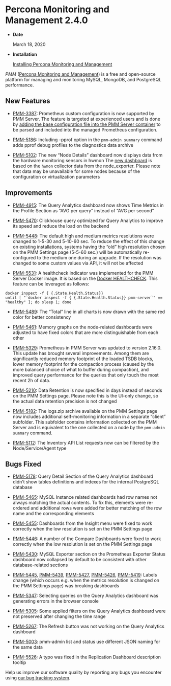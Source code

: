 # Percona Monitoring and Management 2.4.0

* **Date**

    March 18, 2020

* **Installation**

    [Installing Percona Monitoring and Management](/install/)

*PMM* ([Percona Monitoring and Management](/)) is a free and open-source platform for managing and monitoring MySQL, MongoDB, and PostgreSQL performance.

## New Features

* [PMM-3387](https://jira.percona.com/browse/PMM-3387): Prometheus custom configuration is now supported by PMM Server. The feature is targeted at experienced users and is done by [adding the base configuration file into the PMM Server container](../faq.md#how-to-use-a-custom-prometheus-configuration-file-inside-of-a-pmm-server) to be parsed and included into the managed Prometheus configuration.

* [PMM-5186](https://jira.percona.com/browse/PMM-5186): Including –pprof option in the `pmm-admin summary` command adds pprof debug profiles to the diagnostics data archive

* [PMM-5102](https://jira.percona.com/browse/PMM-5102): The new “Node Details” dashboard now displays data from the hardware monitoring sensors in hwmon The [new dashboard](../dashboards/dashboard-node-temperature-details.md) is based on the `hwmon` collector data from the node_exporter. Please note that data may be unavailable for some nodes because of the configuration or virtualization parameters

## Improvements

* [PMM-4915](https://jira.percona.com/browse/PMM-4915): The Query Analytics dashboard now shows Time Metrics in the Profile Section as “AVG per query” instead of “AVG per second”

* [PMM-5470](https://jira.percona.com/browse/PMM-5470): Clickhouse query optimized for Query Analytics to improve its speed and reduce the load on the backend

* [PMM-5448](https://jira.percona.com/browse/PMM-5448): The default high and medium metrics resolutions were changed to 1-5-30 and 5-10-60 sec. To reduce the effect of this change on existing installations, systems having the “old” high resolution chosen on the PMM Settings page (5-5-60 sec.) will be automatically re-configured to the medium one during an upgrade. If the resolution was changed to some custom values via API, it will not be affected

* [PMM-5531](https://jira.percona.com/browse/PMM-5531): A healthcheck indicator was implemented for the PMM Server Docker image. It is based on the [Docker HEALTHCHECK](https://docs.docker.com/engine/reference/builder/#healthcheck). This feature can be leveraged as follows:

```
docker inspect -f { {.State.Health.Status}}
until [ "`docker inspect -f { {.State.Health.Status}} pmm-server`" == "healthy" ]; do sleep 1; done
```

* [PMM-5489](https://jira.percona.com/browse/PMM-5489): The “Total” line in all charts is now drawn with the same red color for better consistency

* [PMM-5461](https://jira.percona.com/browse/PMM-5461): Memory graphs on the node-related dashboards were adjusted to have fixed colors that are more distinguishable from each other

* [PMM-5329](https://jira.percona.com/browse/PMM-5329): Prometheus in PMM Server was updated to version 2.16.0. This update has brought several improvements. Among them are significantly reduced memory footprint of the loaded TSDB blocks, lower memory footprint for the compaction process (caused by the more balanced choice of what to buffer during compaction), and improved query performance for the queries that only touch the most recent 2h of data.

* [PMM-5210](https://jira.percona.com/browse/PMM-5210): Data Retention is now specified in days instead of seconds on the PMM Settings page. Please note this is the UI-only change, so the actual data retention precision is not changed

* [PMM-5182](https://jira.percona.com/browse/PMM-5182): The logs.zip archive available on the PMM Settings page now includes additional self-monitoring information in a separate “client” subfolder. This subfolder contains information collected on the PMM Server and is equivalent to the one collected on a node by the `pmm-admin summary` command.

* [PMM-5112](https://jira.percona.com/browse/PMM-5112): The Inventory API List requests now can be filtered by the Node/Service/Agent type

## Bugs Fixed

* [PMM-5178](https://jira.percona.com/browse/PMM-5178): Query Detail Section of the Query Analytics dashboard didn’t show tables definitions and indexes for the internal PostgreSQL database

* [PMM-5465](https://jira.percona.com/browse/PMM-5465): MySQL Instance related dashboards had row names not always matching the actual contents. To fix this, elements were re-ordered and additional rows were added for better matching of the row name and the corresponding elements

* [PMM-5455](https://jira.percona.com/browse/PMM-5455): Dashboards from the Insight menu were fixed to work correctly when the low resolution is set on the PMM Settings page

* [PMM-5446](https://jira.percona.com/browse/PMM-5446): A number of the Compare Dashboards were fixed to work correctly when the low resolution is set on the PMM Settings page

* [PMM-5430](https://jira.percona.com/browse/PMM-5430): MySQL Exporter section on the Prometheus Exporter Status dashboard now collapsed by default to be consistent with other database-related sections

* [PMM-5445](https://jira.percona.com/browse/PMM-5445), [PMM-5439](https://jira.percona.com/browse/PMM-5439), [PMM-5427](https://jira.percona.com/browse/PMM-5427), [PMM-5426](https://jira.percona.com/browse/PMM-5426), [PMM-5419](https://jira.percona.com/browse/PMM-5419): Labels change (which occurs e.g. when the metrics resolution is changed on the PMM Settings page) was breaking dashboards

* [PMM-5347](https://jira.percona.com/browse/PMM-5347): Selecting queries on the Query Analytics dashboard was generating errors in the browser console

* [PMM-5305](https://jira.percona.com/browse/PMM-5305): Some applied filters on the Query Analytics dashboard were not preserved after changing the time range

* [PMM-5267](https://jira.percona.com/browse/PMM-5267): The Refresh button was not working on the Query Analytics dashboard

* [PMM-5003](https://jira.percona.com/browse/PMM-5003): pmm-admin list and status use different JSON naming for the same data

* [PMM-5526](https://jira.percona.com/browse/PMM-5526): A typo was fixed in the Replication Dashboard description tooltip

Help us improve our software quality by reporting any bugs you encounter using [our bug tracking system](https://jira.percona.com/secure/Dashboard.jspa).
